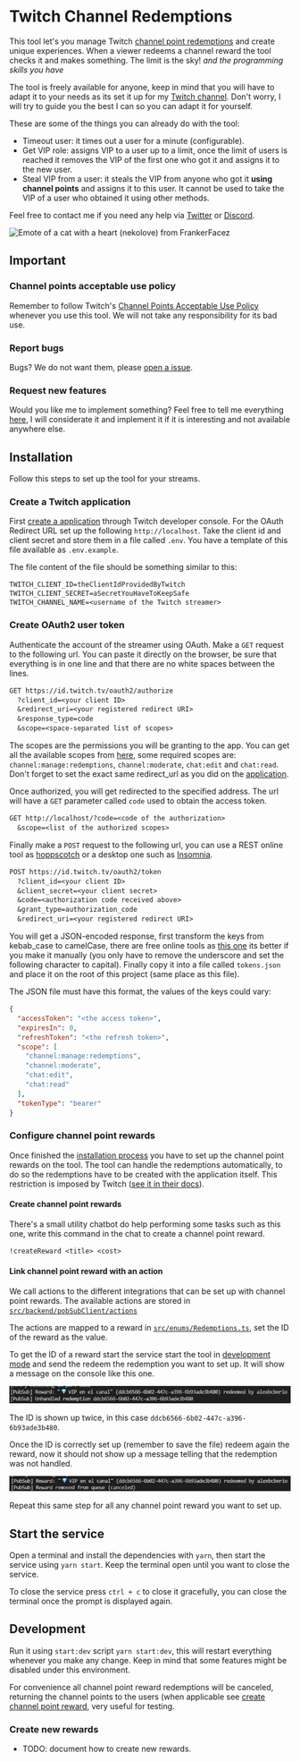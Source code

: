 # Twitch Channel Redemptions

This tool let's you manage Twitch [channel point redemptions](https://help.twitch.tv/s/article/channel-points-guide)
and create unique experiences. When a viewer redeems a channel reward the tool
checks it and makes something. The limit is the sky! _and the programming skills
you have_

The tool is freely available for anyone, keep in mind that you will have to
adapt it to your needs as its set it up for my [Twitch channel](https://twitch.tv/alexbcberio).
Don't worry, I will try to guide you the best I can so you can adapt it for yourself.

These are some of the things you can already do with the tool:

- Timeout user: it times out a user for a minute (configurable).
- Get VIP role: assigns VIP to a user up to a limit, once the limit of users is
  reached it removes the VIP of the first one who got it and assigns it to the new
  user.
- Steal VIP from a user: it steals the VIP from anyone who got it **using channel
  points** and assigns it to this user. It cannot be used to take the VIP of a user
  who obtained it using other methods.

Feel free to contact me if you need any help via [Twitter](https://twitter.com/alexbcberio)
or [Discord](https://discord.com/users/202915432175239169).

![Emote of a cat with a heart (nekolove) from FrankerFacez](https://cdn.frankerfacez.com/emote/244375/1)

## Important

### Channel points acceptable use policy

Remember to follow Twitch's [Channel Points Acceptable Use Policy](https://www.twitch.tv/p/en/legal/channel-points-acceptable-use-policy/)
whenever you use this tool. We will not take any responsibility for its bad use.

### Report bugs

Bugs? We do not want them, please [open a issue](https://github.com/alexbcberio/twitch-channel-redemptions/issues/new?labels=bug&template=bug_report.md).

### Request new features

Would you like me to implement something? Feel free to tell me everything [here](https://github.com/alexbcberio/twitch-channel-redemptions/issues/new?labels=enhancement&template=feature_request.md),
I will considerate it and implement it if it is interesting and not available
anywhere else.

## Installation

Follow this steps to set up the tool for your streams.

### Create a Twitch application

First [create a application](https://dev.twitch.tv/console/apps/create) through
Twitch developer console. For the OAuth Redirect URL set up the following
`http://localhost`. Take the client id and client secret and store
them in a file called `.env`. You have a template of this file available as `.env.example`.

The file content of the file should be something similar to this:

```env
TWITCH_CLIENT_ID=theClientIdProvidedByTwitch
TWITCH_CLIENT_SECRET=aSecretYouHaveToKeepSafe
TWITCH_CHANNEL_NAME=<username of the Twitch streamer>
```

### Create OAuth2 user token

Authenticate the account of the streamer using OAuth. Make a `GET` request to the
following url. You can paste it directly on the browser, be sure that everything
is in one line and that there are no white spaces between the lines.

```txt
GET https://id.twitch.tv/oauth2/authorize
  ?client_id=<your client ID>
  &redirect_uri=<your registered redirect URI>
  &response_type=code
  &scope=<space-separated list of scopes>
```

The scopes are the permissions you will be granting to the app. You can get all
the available scopes from [here](https://dev.twitch.tv/docs/authentication/#scopes),
some required scopes are: `channel:manage:redemptions`, `channel:moderate`,
`chat:edit` and `chat:read`.
Don't forget to set the exact same redirect_url as you did on the [application](#create-a-twitch-application).

Once authorized, you will get redirected to the specified address. The url will
have a `GET` parameter called `code` used to obtain the access token.

```txt
GET http://localhost/?code=<code of the authorization>
  &scope=<list of the authorized scopes>
```

Finally make a `POST` request to the following url, you can use a REST online tool
as [hoppscotch](https://hoppscotch.io/) or a desktop one such as [Insomnia](https://insomnia.rest/download).

```txt
POST https://id.twitch.tv/oauth2/token
  ?client_id=<your client ID>
  &client_secret=<your client secret>
  &code=<authorization code received above>
  &grant_type=authorization_code
  &redirect_uri=<your registered redirect URI>
```

You will get a JSON-encoded response, first transform the keys from kebab_case
to camelCase, there are free online tools as [this one](https://caseconverter.pro/use-cases/convert-json-keys-to-camel-case-online)
its better if you make it manually (you only have to remove the underscore and
set the following character to capital). Finally copy it into a file called
`tokens.json` and place it on the root of this project (same place as this file).

The JSON file must have this format, the values of the keys could vary:

```json
{
  "accessToken": "<the access token>",
  "expiresIn": 0,
  "refreshToken": "<the refresh token>",
  "scope": [
    "channel:manage:redemptions",
    "channel:moderate",
    "chat:edit",
    "chat:read"
  ],
  "tokenType": "bearer"
}
```

### Configure channel point rewards

Once finished the [installation process](#installation) you have to set up the
channel point rewards on the tool. The tool can handle the redemptions automatically,
to do so the redemptions have to be created with the application itself. This restriction
is imposed by Twitch ([see it in their docs](https://dev.twitch.tv/docs/api/reference#update-redemption-status)).

#### Create channel point rewards

There's a small utility chatbot do help performing some tasks such as this one,
write this command in the chat to create a channel point reward.

```txt
!createReward <title> <cost>
```

#### Link channel point reward with an action

We call actions to the different integrations that can be set up with channel point
rewards. The available actions are stored in [`src/backend/pobSubClient/actions`](./src/backend/pubSubClient/actions)

The actions are mapped to a reward in [`src/enums/Redemptions.ts`](./src/enums/Redemptions.ts),
set the ID of the reward as the value.

To get the ID of a reward start the service start the tool in [development mode](#development)
and send the redeem the redemption you want to set up. It will show a message on
the console like this one.

![Logs of unhandled channel point reward](./docs/img/unhandled-channel-point-reward-redemption.jpg)

The ID is shown up twice, in this case `ddcb6566-6b02-447c-a396-6b93ade3b480`.

Once the ID is correctly set up (remember to save the file) redeem again the reward,
now it should not show up a message telling that the redemption was not handled.

![Logs of handled channel point reward](./docs/img/handled-channel-point-reward-redemption.jpg)

Repeat this same step for all any channel point reward you want to set up.

## Start the service

Open a terminal and install the dependencies with `yarn`, then start the service
using `yarn start`. Keep the terminal open until you want to close the service.

To close the service press `ctrl + c` to close it gracefully, you can close the
terminal once the prompt is displayed again.

## Development

Run it using `start:dev` script `yarn start:dev`, this will restart everything
whenever you make any change. Keep in mind that some features might be disabled
under this environment.

For convenience all channel point reward redemptions will be canceled, returning
the channel points to the users (when applicable see [create channel point reward](#create-channel-point-rewards),
very useful for testing.

### Create new rewards

- TODO: document how to create new rewards.
